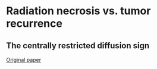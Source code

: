 # Radiation necrosis vs. tumor recurrence
## The centrally restricted diffusion sign
[Original paper](https://doi.org10.1007/s11060-021-03879-4)
